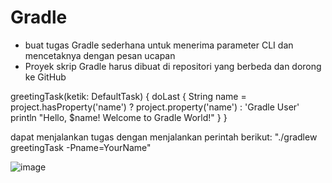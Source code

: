 # Gradle
- buat tugas Gradle sederhana untuk menerima parameter CLI dan mencetaknya dengan pesan ucapan
- Proyek skrip Gradle harus dibuat di repositori yang berbeda dan dorong ke GitHub

greetingTask(ketik: DefaultTask) {
doLast {
String name = project.hasProperty('name') ? project.property('name') : 'Gradle User'
println "Hello, $name! Welcome to Gradle World!"
}
}

dapat menjalankan tugas dengan menjalankan perintah berikut: "./gradlew greetingTask -Pname=YourName"

![image](https://github.com/WRAP1994/Gradle/assets/144769621/1526f8c4-d92c-4f3a-b712-b5e7e00f325d)

